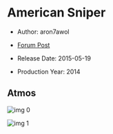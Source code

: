 # American Sniper

* Author: aron7awol

* [Forum Post](https://www.avsforum.com/threads/bass-eq-for-filtered-movies.2995212/post-56743286)

* Release Date: 2015-05-19
* Production Year: 2014

## Atmos

![img 0](https://i.imgur.com/Cuy3cNY.jpg)

![img 1](https://i.imgur.com/F1QnaxK.png)

